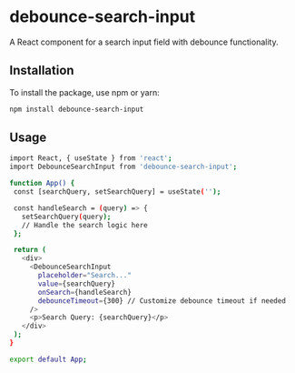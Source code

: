 # debounce-search-input

A React component for a search input field with debounce functionality.

## Installation

To install the package, use npm or yarn:

```bash
npm install debounce-search-input
```

## Usage

```bash
import React, { useState } from 'react';
import DebounceSearchInput from 'debounce-search-input';

function App() {
 const [searchQuery, setSearchQuery] = useState('');

 const handleSearch = (query) => {
   setSearchQuery(query);
   // Handle the search logic here
 };

 return (
   <div>
     <DebounceSearchInput
       placeholder="Search..."
       value={searchQuery}
       onSearch={handleSearch}
       debounceTimeout={300} // Customize debounce timeout if needed
     />
     <p>Search Query: {searchQuery}</p>
   </div>
 );
}

export default App;
```

